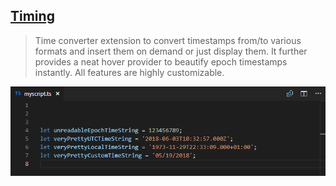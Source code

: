 ## [Timing](https://marketplace.visualstudio.com/items?itemName=HaaLeo.timing)

> Time converter extension to convert timestamps from/to various formats and insert them on demand or just display them. It further provides a neat hover provider to beautify epoch timestamps instantly. All features are highly customizable.

[![Timing](https://raw.githubusercontent.com/HaaLeo/vscode-timing/master/doc/Convert_Sample.gif)](https://raw.githubusercontent.com/HaaLeo/vscode-timing/master/doc/Convert_Sample.gif)